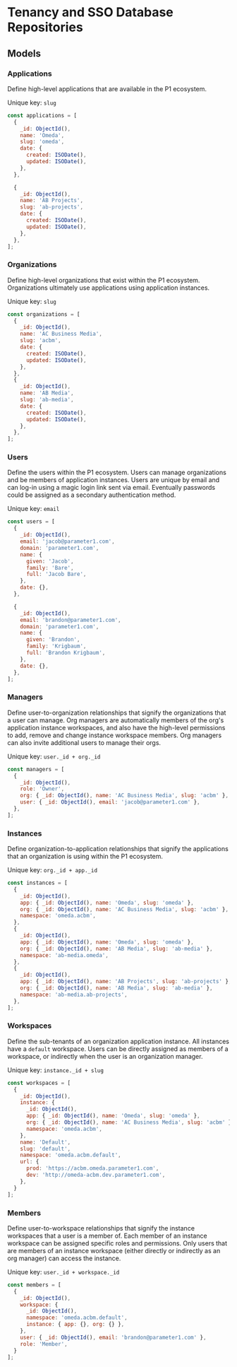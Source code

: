 # Tenancy and SSO Database Repositories

## Models

### Applications
Define high-level applications that are available in the P1 ecosystem.

Unique key: `slug`

```js
const applications = [
  {
    _id: ObjectId(),
    name: 'Omeda',
    slug: 'omeda',
    date: {
      created: ISODate(),
      updated: ISODate(),
    },
  },

  {
    _id: ObjectId(),
    name: 'AB Projects',
    slug: 'ab-projects',
    date: {
      created: ISODate(),
      updated: ISODate(),
    },
  },
];
```

### Organizations
Define high-level organizations that exist within the P1 ecosystem. Organizations ultimately use applications using application instances.

Unique key: `slug`

```js
const organizations = [
  {
    _id: ObjectId(),
    name: 'AC Business Media',
    slug: 'acbm',
    date: {
      created: ISODate(),
      updated: ISODate(),
    },
  },
  {
    _id: ObjectId(),
    name: 'AB Media',
    slug: 'ab-media',
    date: {
      created: ISODate(),
      updated: ISODate(),
    },
  },
];
```

### Users
Define the users within the P1 ecosystem. Users can manage organizations and be members of application instances. Users are unique by email and can log-in using a magic login link sent via email. Eventually passwords could be assigned as a secondary authentication method.

Unique key: `email`

```js
const users = [
  {
    _id: ObjectId(),
    email: 'jacob@parameter1.com',
    domain: 'parameter1.com',
    name: {
      given: 'Jacob',
      family: 'Bare',
      full: 'Jacob Bare',
    },
    date: {},
  },

  {
    _id: ObjectId(),
    email: 'brandon@parameter1.com',
    domain: 'parameter1.com',
    name: {
      given: 'Brandon',
      family: 'Krigbaum',
      full: 'Brandon Krigbaum',
    },
    date: {},
  },
];
```

### Managers
Define user-to-organization relationships that signify the organizations that a user can manage. Org managers are automatically members of the org's application instance workspaces, and also have the high-level permissions to add, remove and change instance workspace members. Org managers can also invite additional users to manage their orgs.

Unique key: `user._id + org._id`

```js
const managers = [
  {
    _id: ObjectId(),
    role: 'Owner',
    org: { _id: ObjectId(), name: 'AC Business Media', slug: 'acbm' },
    user: { _id: ObjectId(), email: 'jacob@parameter1.com' },
  },
];
```

### Instances
Define organization-to-application relationships that signify the applications that an organization is using within the P1 ecosystem.

Unique key: `org._id + app._id`

```js
const instances = [
  {
    _id: ObjectId(),
    app: { _id: ObjectId(), name: 'Omeda', slug: 'omeda' },
    org: { _id: ObjectId(), name: 'AC Business Media', slug: 'acbm' },
    namespace: 'omeda.acbm',
  },
  {
    _id: ObjectId(),
    app: { _id: ObjectId(), name: 'Omeda', slug: 'omeda' },
    org: { _id: ObjectId(), name: 'AB Media', slug: 'ab-media' },
    namespace: 'ab-media.omeda',
  },
  {
    _id: ObjectId(),
    app: { _id: ObjectId(), name: 'AB Projects', slug: 'ab-projects' },
    org: { _id: ObjectId(), name: 'AB Media', slug: 'ab-media' },
    namespace: 'ab-media.ab-projects',
  },
];
```

### Workspaces
Define the sub-tenants of an organization application instance. All instances have a `default` workspace. Users can be directly assigned as members of a workspace, or indirectly when the user is an organization manager.

Unique key: `instance._id + slug`

```js
const workspaces = [
  {
    _id: ObjectId(),
    instance: {
      _id: ObjectId(),
      app: { _id: ObjectId(), name: 'Omeda', slug: 'omeda' },
      org: { _id: ObjectId(), name: 'AC Business Media', slug: 'acbm' },
      namespace: 'omeda.acbm',
    },
    name: 'Default',
    slug: 'default',
    namespace: 'omeda.acbm.default',
    url: {
      prod: 'https://acbm.omeda.parameter1.com',
      dev: 'http://omeda-acbm.dev.parameter1.com',
    },
  }
];
```


### Members
Define user-to-workspace relationships that signify the instance workspaces that a user is a member of. Each member of an instance workspace can be assigned specific roles and permissions. Only users that are members of an instance workspace (either directly or indirectly as an org manager) can access the instance.

Unique key: `user._id + workspace._id`

```js
const members = [
  {
    _id: ObjectId(),
    workspace: {
      _id: ObjectId(),
      namespace: 'omeda.acbm.default',
      instance: { app: {}, org: {} },
    },
    user: { _id: ObjectId(), email: 'brandon@parameter1.com' },
    role: 'Member',
  }
];
```
